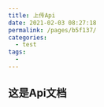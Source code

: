 ```yaml
---
title: 上传Api
date: 2021-02-03 08:27:18
permalink: /pages/b5f137/
categories:
  - test
tags:
  - 
---
```

## 这是Api文档